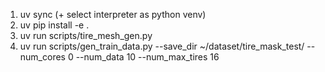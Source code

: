 
1. uv sync (+ select interpreter as python venv)
2. uv pip install -e .
3. uv run scripts/tire_mesh_gen.py
4. uv run scripts/gen_train_data.py --save_dir ~/dataset/tire_mask_test/ --num_cores 0 --num_data 10 --num_max_tires 16

